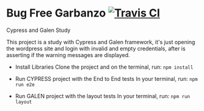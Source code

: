 # Bug Free Garbanzo [![Travis CI](https://travis-ci.org/rafaelaazevedo/bug-free-garbanzo.svg)](https://travis-ci.org/rafaelaazevedo/bug-free-garbanzo)

Cypress and Galen Study

This project is a study with Cypress and Galen framework, it's just opening the wordpress site and login with invalid and empty credentials, after is asserting if the warning messages are displayed.

* Install Libraries
Clone the project and on the terminal, run: <code>npm install</code> 

* Run CYPRESS project with the End to End tests
In your terminal, run:
<code>npm run e2e</code>

* Run GALEN project with the layout tests
In your terminal, run:
<code>npm run layout</code>
